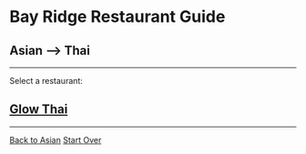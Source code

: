 # Bay Ridge Restaurant Guide
## Asian --> Thai
---
Select a restaurant:
## [Glow Thai](http://www.glowthairestaurant.com/)
---
[Back to Asian](../home.md/asian.md)
[Start Over](../home.md)
